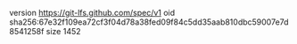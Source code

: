 version https://git-lfs.github.com/spec/v1
oid sha256:67e32f109ea72cf3f04d78a38fed09f84c5dd35aab810dbc59007e7d8541258f
size 1452
